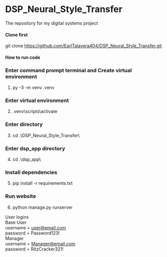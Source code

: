 # DSP_Neural_Style_Transfer
The repository for my digital systems project

#### Clone first
git clone https://github.com/EarlTalavera404/DSP_Neural_Style_Transfer.git

#### How to run code
### Enter command prompt terminal and Create virtual environment
1. py -3 -m venv .venv
### Enter virtual environment
2. .venv\scripts\activate
### Enter directory
3. cd .\DSP_Neural_Style_Transfer\
### Enter dsp_app directory
4. cd .\dsp_app\
### Install dependencies
5. pip install -r requirements.txt
### Run website
6. python manage.py runserver

User logins
<br>
Base User
<br>
username = user@email.com
<br>
password = Password123!
<br>
Manager 
<br>
username = Manager@email.com
<br>
password = RitzCracker321!
